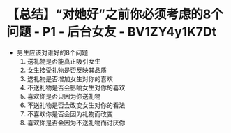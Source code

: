 # 【总结】“对她好”之前你必须考虑的8个问题 - P1 - 后台女友 - BV1ZY4y1K7Dt

-   男生应该对谁好的8个问题
    1.  送礼物是否能真正吸引女生
    2.  女生接受礼物是否反映其品质
    3.  送礼物是否增加女生对你的喜欢
    4.  不送礼物是否会影响女生对你的喜欢
    5.  喜欢你是否只因为你送礼物
    6.  不送礼物是否会改变女生对你的看法
    7.  不喜欢你是否会因为礼物而改变
    8.  喜欢你是否会因为不送礼物而讨厌你